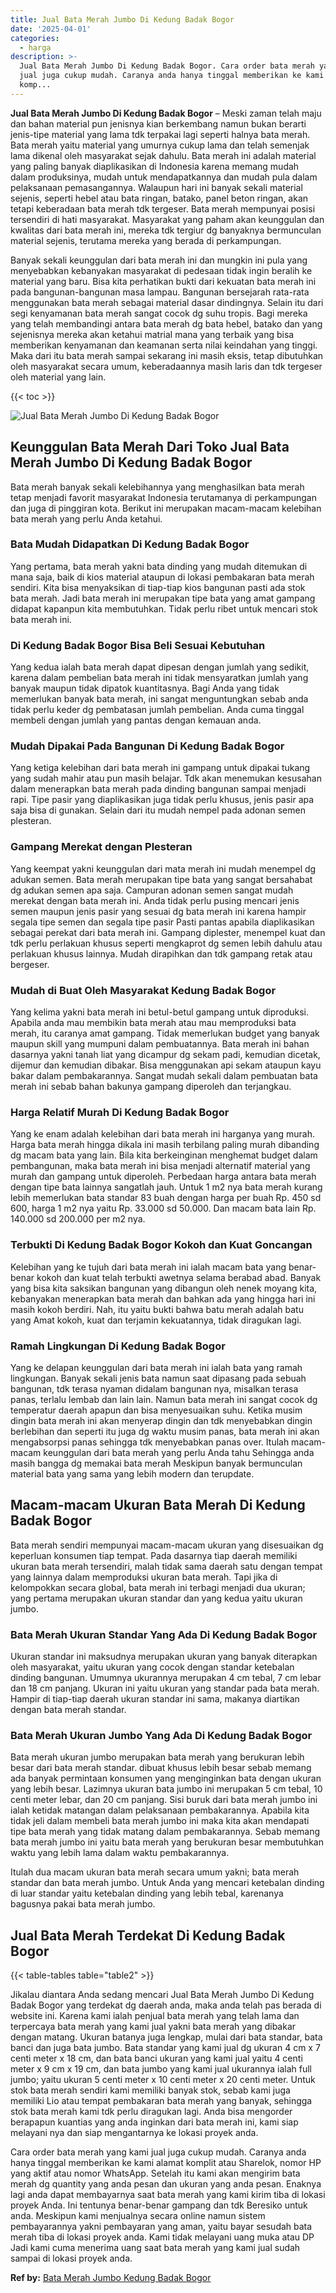 ```yaml
---
title: Jual Bata Merah Jumbo Di Kedung Badak Bogor
date: '2025-04-01'
categories:
  - harga
description: >-
  Jual Bata Merah Jumbo Di Kedung Badak Bogor. Cara order bata merah yang kami
  jual juga cukup mudah. Caranya anda hanya tinggal memberikan ke kami alamat
  komp...
---
```


**Jual Bata Merah Jumbo Di Kedung Badak Bogor** – Meski zaman telah maju dan bahan material pun jenisnya kian berkembang namun bukan berarti jenis-tipe material yang lama tdk terpakai lagi seperti halnya bata merah. Bata merah yaitu material yang umurnya cukup lama dan telah semenjak lama dikenal oleh masyarakat sejak dahulu. Bata merah ini adalah material yang paling banyak diaplikasikan di Indonesia karena memang mudah dalam produksinya, mudah untuk mendapatkannya dan mudah pula dalam pelaksanaan pemasangannya. Walaupun hari ini banyak sekali material sejenis, seperti hebel atau bata ringan, batako, panel beton ringan, akan tetapi keberadaan bata merah tdk tergeser. Bata merah mempunyai posisi tersendiri di hati masyarakat. Masyarakat yang paham akan keunggulan dan kwalitas dari bata merah ini, mereka tdk tergiur dg banyaknya bermunculan material sejenis, terutama mereka yang berada di perkampungan.

Banyak sekali keunggulan dari bata merah ini dan mungkin ini pula yang menyebabkan kebanyakan masyarakat di pedesaan tidak ingin beralih ke material yang baru. Bisa kita perhatikan bukti dari kekuatan bata merah ini pada bangunan-bangunan masa lampau. Bangunan bersejarah rata-rata menggunakan bata merah sebagai material dasar dindingnya. Selain itu dari segi kenyamanan bata merah sangat cocok dg suhu tropis. Bagi mereka yang telah membandingi antara bata merah dg bata hebel, batako dan yang sejenisnya mereka akan ketahui matrial mana yang terbaik yang bisa memberikan kenyamanan dan keamanan serta nilai keindahan yang tinggi. Maka dari itu bata merah sampai sekarang ini masih eksis, tetap dibutuhkan oleh masyarakat secara umum, keberadaannya masih laris dan tdk tergeser oleh material yang lain.

{{< toc >}}

![Jual Bata Merah Jumbo Di Kedung Badak Bogor](/images/jual-bata-merah-04.png)

## Keunggulan Bata Merah Dari Toko Jual Bata Merah Jumbo Di Kedung Badak Bogor

Bata merah banyak sekali kelebihannya yang menghasilkan bata merah tetap menjadi favorit masyarakat Indonesia terutamanya di perkampungan dan juga di pinggiran kota. Berikut ini merupakan macam-macam kelebihan bata merah yang perlu Anda ketahui.

### Bata Mudah Didapatkan Di Kedung Badak Bogor

Yang pertama, bata merah yakni bata dinding yang mudah ditemukan di mana saja, baik di kios material ataupun di lokasi pembakaran bata merah sendiri. Kita bisa menyaksikan di tiap-tiap kios bangunan pasti ada stok bata merah. Jadi bata merah ini merupakan tipe bata yang amat gampang didapat kapanpun kita membutuhkan. Tidak perlu ribet untuk mencari stok bata merah ini.

### Di Kedung Badak Bogor Bisa Beli Sesuai Kebutuhan

Yang kedua ialah bata merah dapat dipesan dengan jumlah yang sedikit, karena dalam pembelian bata merah ini tidak mensyaratkan jumlah yang banyak maupun tidak dipatok kuantitasnya. Bagi Anda yang tidak memerlukan banyak bata merah, ini sangat menguntungkan sebab anda tidak perlu keder dg pembatasan jumlah pembelian. Anda cuma tinggal membeli dengan jumlah yang pantas dengan kemauan anda.

### Mudah Dipakai Pada Bangunan Di Kedung Badak Bogor

Yang ketiga kelebihan dari bata merah ini gampang untuk dipakai tukang yang sudah mahir atau pun masih belajar. Tdk akan menemukan kesusahan dalam menerapkan bata merah pada dinding bangunan sampai menjadi rapi. Tipe pasir yang diaplikasikan juga tidak perlu khusus, jenis pasir apa saja bisa di gunakan. Selain dari itu mudah nempel pada adonan semen plesteran.

### Gampang Merekat dengan Plesteran

Yang keempat yakni keunggulan dari mata merah ini mudah menempel dg adukan semen. Bata merah merupakan tipe bata yang sangat bersahabat dg adukan semen apa saja. Campuran adonan semen sangat mudah merekat dengan bata merah ini. Anda tidak perlu pusing mencari jenis semen maupun jenis pasir yang sesuai dg bata merah ini karena hampir segala tipe semen dan segala tipe pasir Pasti pantas apabila diaplikasikan sebagai perekat dari bata merah ini. Gampang diplester, menempel kuat dan tdk perlu perlakuan khusus seperti mengkaprot dg semen lebih dahulu atau perlakuan khusus lainnya. Mudah dirapihkan dan tdk gampang retak atau bergeser.

### Mudah di Buat Oleh Masyarakat Kedung Badak Bogor

Yang kelima yakni bata merah ini betul-betul gampang untuk diproduksi. Apabila anda mau membikin bata merah atau mau memproduksi bata merah, itu caranya amat gampang. Tidak memerlukan budget yang banyak maupun skill yang mumpuni dalam pembuatannya. Bata merah ini bahan dasarnya yakni tanah liat yang dicampur dg sekam padi, kemudian dicetak, dijemur dan kemudian dibakar. Bisa menggunakan api sekam ataupun kayu bakar dalam pembakarannya. Sangat mudah sekali dalam pembuatan bata merah ini sebab bahan bakunya gampang diperoleh dan terjangkau.

### Harga Relatif Murah Di Kedung Badak Bogor

Yang ke enam adalah kelebihan dari bata merah ini harganya yang murah. Harga bata merah hingga dikala ini masih terbilang paling murah dibanding dg macam bata yang lain. Bila kita berkeinginan menghemat budget dalam pembangunan, maka bata merah ini bisa menjadi alternatif material yang murah dan gampang untuk diperoleh. Perbedaan harga antara bata merah dengan tipe bata lainnya sangatlah jauh. Untuk 1 m2 nya bata merah kurang lebih memerlukan bata standar 83 buah dengan harga per buah Rp. 450 sd 600, harga 1 m2 nya yaitu Rp. 33.000 sd 50.000. Dan macam bata lain Rp. 140.000 sd 200.000 per m2 nya.

### Terbukti Di Kedung Badak Bogor Kokoh dan Kuat Goncangan

Kelebihan yang ke tujuh dari bata merah ini ialah macam bata yang benar-benar kokoh dan kuat telah terbukti awetnya selama berabad abad. Banyak yang bisa kita saksikan bangunan yang dibangun oleh nenek moyang kita, kebanyakan menerapkan bata merah dan bahkan ada yang hingga hari ini masih kokoh berdiri. Nah, itu yaitu bukti bahwa batu merah adalah batu yang Amat kokoh, kuat dan terjamin kekuatannya, tidak diragukan lagi.

### Ramah Lingkungan Di Kedung Badak Bogor

Yang ke delapan keunggulan dari bata merah ini ialah bata yang ramah lingkungan. Banyak sekali jenis bata namun saat dipasang pada sebuah bangunan, tdk terasa nyaman didalam bangunan nya, misalkan terasa panas, terlalu lembab dan lain lain. Namun bata merah ini sangat cocok dg temperatur daerah apapun dan bisa menyesuaikan suhu. Ketika musim dingin bata merah ini akan menyerap dingin dan tdk menyebabkan dingin berlebihan dan seperti itu juga dg waktu musim panas, bata merah ini akan mengabsorpsi panas sehingga tdk menyebabkan panas over. Itulah macam-macam keunggulan dari bata merah yang perlu Anda tahu Sehingga anda masih bangga dg memakai bata merah Meskipun banyak bermunculan material bata yang sama yang lebih modern dan terupdate.

## Macam-macam Ukuran Bata Merah Di Kedung Badak Bogor

Bata merah sendiri mempunyai macam-macam ukuran yang disesuaikan dg keperluan konsumen tiap tempat. Pada dasarnya tiap daerah memiliki ukuran bata merah tersendiri, malah tidak sama daerah satu dengan tempat yang lainnya dalam memproduksi ukuran bata merah. Tapi jika di kelompokkan secara global, bata merah ini terbagi menjadi dua ukuran; yang pertama merupakan ukuran standar dan yang kedua yaitu ukuran jumbo.

### Bata Merah Ukuran Standar Yang Ada Di Kedung Badak Bogor

Ukuran standar ini maksudnya merupakan ukuran yang banyak diterapkan oleh masyarakat, yaitu ukuran yang cocok dengan standar ketebalan dinding bangunan. Umumnya ukurannya merupakan 4 cm tebal, 7 cm lebar dan 18 cm panjang. Ukuran ini yaitu ukuran yang standar pada bata merah. Hampir di tiap-tiap daerah ukuran standar ini sama, makanya diartikan dengan bata merah standar.

### Bata Merah Ukuran Jumbo Yang Ada Di Kedung Badak Bogor

Bata merah ukuran jumbo merupakan bata merah yang berukuran lebih besar dari bata merah standar. dibuat khusus lebih besar sebab memang ada banyak permintaan konsumen yang menginginkan bata dengan ukuran yang lebih besar. Lazimnya ukuran bata jumbo ini merupakan 5 cm tebal, 10 centi meter lebar, dan 20 cm panjang. Sisi buruk dari bata merah jumbo ini ialah ketidak matangan dalam pelaksanaan pembakarannya. Apabila kita tidak jeli dalam membeli bata merah jumbo ini maka kita akan mendapati tipe bata merah yang tidak matang dalam pembakarannya. Sebab memang bata merah jumbo ini yaitu bata merah yang berukuran besar membutuhkan waktu yang lebih lama dalam waktu pembakarannya.

Itulah dua macam ukuran bata merah secara umum yakni; bata merah standar dan bata merah jumbo. Untuk Anda yang mencari ketebalan dinding di luar standar yaitu ketebalan dinding yang lebih tebal, karenanya bagusnya pakai bata merah jumbo.

## Jual Bata Merah Terdekat Di Kedung Badak Bogor

{{< table-tables table="table2" >}}

Jikalau diantara Anda sedang mencari Jual Bata Merah Jumbo Di Kedung Badak Bogor yang terdekat dg daerah anda, maka anda telah pas berada di website ini. Karena kami ialah penjual bata merah yang telah lama dan terpercaya bata merah yang kami jual yakni bata merah yang dibakar dengan matang. Ukuran batanya juga lengkap, mulai dari bata standar, bata banci dan juga bata jumbo. Bata standar yang kami jual dg ukuran 4 cm x 7 centi meter x 18 cm, dan bata banci ukuran yang kami jual yaitu 4 centi meter x 9 cm x 19 cm, dan bata jumbo yang kami jual ukurannya ialah full jumbo; yaitu ukuran 5 centi meter x 10 centi meter x 20 centi meter. Untuk stok bata merah sendiri kami memiliki banyak stok, sebab kami juga memiliki Lio atau tempat pembakaran bata merah yang banyak, sehingga stok bata merah kami tdk perlu diragukan lagi. Anda bisa mengorder berapapun kuantias yang anda inginkan dari bata merah ini, kami siap melayani nya dan siap mengantarnya ke lokasi proyek anda.

Cara order bata merah yang kami jual juga cukup mudah. Caranya anda hanya tinggal memberikan ke kami alamat komplit atau Sharelok, nomor HP yang aktif atau nomor WhatsApp. Setelah itu kami akan mengirim bata merah dg quantity yang anda pesan dan ukuran yang anda pesan. Enaknya lagi anda dapat membayarnya saat bata merah yang kami kirim tiba di lokasi proyek Anda. Ini tentunya benar-benar gampang dan tdk Beresiko untuk anda. Meskipun kami menjualnya secara online namun sistem pembayarannya yakni pembayaran yang aman, yaitu bayar sesudah bata merah tiba di lokasi proyek anda. Kami tidak melayani uang muka atau DP Jadi kami cuma menerima uang saat bata merah yang kami jual sudah sampai di lokasi proyek anda.

**Ref by:** [Bata Merah Jumbo Kedung Badak Bogor](https://id.wikipedia.org/wiki/Bata)
